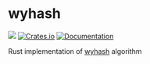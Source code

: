 # wyhash

![](https://github.com/DoumanAsh/wyhash/workflows/Rust/badge.svg)
[![Crates.io](https://img.shields.io/crates/v/wy.svg)](https://crates.io/crates/wy)
[![Documentation](https://docs.rs/wy/badge.svg)](https://docs.rs/crate/wy/)

Rust implementation of [wyhash](https://github.com/wangyi-fudan/wyhash) algorithm

